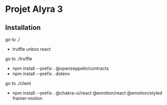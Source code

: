 # Projet Alyra 3

## Installation
go to ./  
 - truffle unbox react
  
go to ./truffle  
 - npm install --prefix . @openzeppelin/contracts
 - npm install --prefix .  dotenv

go to ./client
 - npm install --prefix .  @chakra-ui/react @emotion/react @emotion/styled framer-motion
